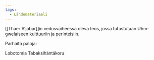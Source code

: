 ```yaml
---
tags:
  - Lähdemateriaali
---
```

[[Thaer A'jabar]]in vedosvaiheessa oleva teos, jossa tutustutaan Uhm-gwelaiseen kulttuuriin ja perinteisiin.

Parhaita paloja:

Lobotomia 
Tabaksihäntäkoru
